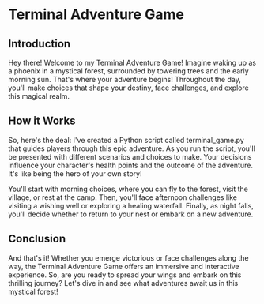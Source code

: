 # Terminal Adventure Game
## Introduction
Hey there! Welcome to my Terminal Adventure Game! Imagine waking up as a phoenix in a mystical forest, surrounded by towering trees and the early morning sun. That's where your adventure begins! Throughout the day, you'll make choices that shape your destiny, face challenges, and explore this magical realm.

## How it Works
So, here's the deal: I've created a Python script called terminal_game.py that guides players through this epic adventure. As you run the script, you'll be presented with different scenarios and choices to make. Your decisions influence your character's health points and the outcome of the adventure. It's like being the hero of your own story!

You'll start with morning choices, where you can fly to the forest, visit the village, or rest at the camp. Then, you'll face afternoon challenges like visiting a wishing well or exploring a healing waterfall. Finally, as night falls, you'll decide whether to return to your nest or embark on a new adventure.

## Conclusion
And that's it! Whether you emerge victorious or face challenges along the way, the Terminal Adventure Game offers an immersive and interactive experience. So, are you ready to spread your wings and embark on this thrilling journey? Let's dive in and see what adventures await us in this mystical forest!
